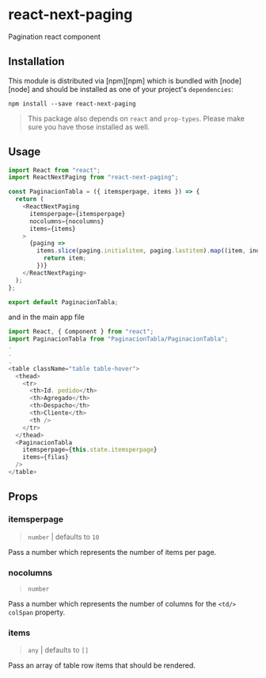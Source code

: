 # react-next-paging
Pagination react component

## Installation

This module is distributed via [npm][npm] which is bundled with [node][node] and
should be installed as one of your project's `dependencies`:

```
npm install --save react-next-paging
```

> This package also depends on `react` and `prop-types`. Please make sure you
> have those installed as well.

## Usage

```javascript
import React from "react";
import ReactNextPaging from "react-next-paging";

const PaginacionTabla = ({ itemsperpage, items }) => {
  return (
    <ReactNextPaging
      itemsperpage={itemsperpage}
      nocolumns={nocolumns}
      items={items}
    >
      {paging =>
        items.slice(paging.initialitem, paging.lastitem).map((item, index) => {
          return item;
        })}
    </ReactNextPaging>
  );
};

export default PaginacionTabla;

```

and in the main app file

```javascript
import React, { Component } from "react";
import PaginacionTabla from "PaginacionTabla/PaginacionTabla";
.
.
.
<table className="table table-hover">
  <thead>
    <tr>
      <th>Id. pedido</th>
      <th>Agregado</th>
      <th>Despacho</th>
      <th>Cliente</th>
      <th />
    </tr>
  </thead>
  <PaginacionTabla
    itemsperpage={this.state.itemsperpage}
    items={filas}
  />
</table>
```

## Props

### itemsperpage

> `number` | defaults to `10`

Pass a number which represents the number of items per page.

### nocolumns

> `number` 

Pass a number which represents the number of columns for the `<td/>` `colSpan` property.

### items

> `any` | defaults to `[]`

Pass an array of table row items that should be rendered.
